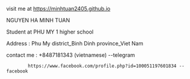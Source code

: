 visit me at https://minhtuan2405.github.io

NGUYEN HA MINH TUAN

Student at PHU MY 1 higher school 

Address : Phu My district_Binh Dinh province_Viet Nam 

contact me : +8487181343 (vietnamese) --telegram

            https://www.facebook.com/profile.php?id=100051197601834 --facebook
